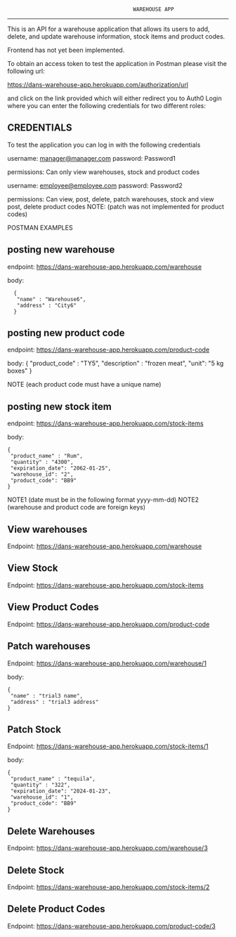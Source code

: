                                 
                                            WAREHOUSE APP
_________________________________________________________________________________________________________________________


This is an API for a warehouse application that allows its users to add, delete, and update warehouse information,
stock items and product codes.

Frontend has not yet been implemented.

To obtain an access token to test the application in Postman please visit the following url: 

https://dans-warehouse-app.herokuapp.com/authorization/url

and click on the link provided which will either redirect you to Auth0 Login 
where you can enter the following credentials for two different roles:


CREDENTIALS
---------------------------------------

To test the application you can log in with the following credentials


username: manager@manager.com
password: Password1

permissions: Can only view warehouses, stock and product codes 


username: employee@employee.com
password: Password2

permissions: Can view, post, delete, patch warehouses, stock and view post, delete product codes
NOTE: (patch was not implemented for product codes) 




POSTMAN EXAMPLES

********posting new warehouse********
-----------------------------------------
endpoint:
    https://dans-warehouse-app.herokuapp.com/warehouse

body:

      {
       "name" : "Warehouse6",
       "address" : "City6"
      }
   
********posting new product code********
----------------------------------------- 
endpoint:
    https://dans-warehouse-app.herokuapp.com/product-code
    
body:
    {
     "product_code" : "TY5",
     "description" : "frozen meat",
     "unit": "5 kg boxes"
    }    
    
NOTE (each product code must have a unique name)
  
********posting new stock item********
----------------------------------------- 
endpoint:
    https://dans-warehouse-app.herokuapp.com/stock-items

body:

    {
     "product_name" : "Rum",
     "quantity" : "4300",
     "expiration_date": "2062-01-25",
     "warehouse_id": "2",
     "product_code": "BB9"
    }
NOTE1 (date must be in the following format yyyy-mm-dd)
NOTE2 (warehouse and product code are foreign keys)
  

********View warehouses********
----------------------------------------- 
Endpoint:
https://dans-warehouse-app.herokuapp.com/warehouse


********View Stock********
----------------------------------------- 
Endpoint:
https://dans-warehouse-app.herokuapp.com/stock-items



********View Product Codes********
----------------------------------------- 
Endpoint:
https://dans-warehouse-app.herokuapp.com/product-code



********Patch warehouses********
----------------------------------------- 
Endpoint:
https://dans-warehouse-app.herokuapp.com/warehouse/1


body:

    {
     "name" : "trial3 name",
     "address" : "trial3 address"
    }


********Patch Stock********
----------------------------------------- 
Endpoint:
https://dans-warehouse-app.herokuapp.com/stock-items/1



body:

    {
     "product_name" : "tequila",
     "quantity" : "322",
     "expiration_date": "2024-01-23",
     "warehouse_id": "1",
     "product_code": "BB9"
    }

    
********Delete Warehouses********
----------------------------------------- 
Endpoint:
https://dans-warehouse-app.herokuapp.com/warehouse/3


********Delete Stock********
----------------------------------------- 
Endpoint:
https://dans-warehouse-app.herokuapp.com/stock-items/2


********Delete Product Codes********
----------------------------------------- 
Endpoint:
https://dans-warehouse-app.herokuapp.com/product-code/3
 
         
        
     

